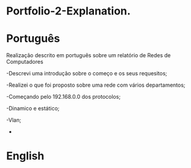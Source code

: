 

# Portfolio-2-Explanation.

# Português

Realização descrito em português sobre um relatório de Redes de Computadores

-Descrevi uma introdução sobre o começo e os seus requesitos;

-Realizei o que foi proposto sobre uma rede com vários departamentos;

-Começando pelo 192.168.0.0 dos protocolos;

-Dinamico e estático;

-Vlan;

-




# English
